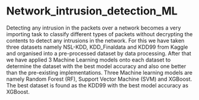 # Network_intrusion_detection_ML
Detecting any intrusion in 
the packets over a network becomes a very importing task to classify 
different types of packets without decrypting the contents to detect any 
intrusions in the network. For this we have taken three datasets namely 
NSL-KDD, KDD_Finaldata and KDD99 from Kaggle and organised into a 
pre-processed dataset by data processing. After that we have applied 3 
Machine Learning models onto each dataset to determine the dataset 
with the best model accuracy and also one better than the pre-existing 
implementations. Three Machine learning models are namely Random 
Forest (RF), Support Vector Machine (SVM) and XGBoost. The best 
dataset is found as the KDD99 with the best model accuracy as 
XGBoost.
